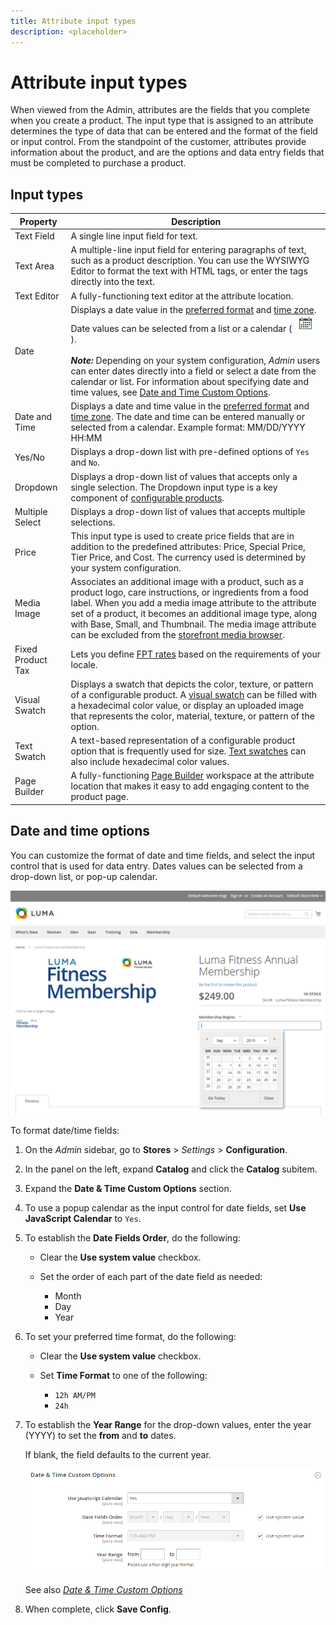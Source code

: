 ```yaml
---
title: Attribute input types
description: <placeholder>
---
```

# Attribute input types

When viewed from the Admin, attributes are the fields that you complete when you create a product. The input type that is assigned to an attribute determines the type of data that can be entered and the format of the field or input control. From the standpoint of the customer, attributes provide information about the product, and are the options and data entry fields that must be completed to purchase a product.

## Input types

|Property|Description|
|--- |--- |
|Text Field|A single line input field for text.|
|Text Area|A multiple-line input field for entering paragraphs of text, such as a product description. You can use the WYSIWYG Editor to format the text with HTML tags, or enter the tags directly into the text.|
|Text Editor|A fully-functioning text editor at the attribute location.|
|Date|Displays a date value in the [preferred format](#date-and-time-options) and [time zone](https://docs.magento.com/user-guide/stores/locale-options.html). Date values can be selected from a list or a calendar ( ![Calendar icon](../assets/icon-calendar.png) ). <br/><br/>**_Note:_** Depending on your system configuration, _Admin_ users can enter dates directly into a field or select a date from the calendar or list. For information about specifying date and time values, see [Date and Time Custom Options](https://docs.magento.com/user-guide/stores/attribute-date-time-options.md).|
|Date and Time|Displays a date and time value in the [preferred format](https://docs.magento.com/user-guide/stores/attribute-date-time-options.html) and [time zone](https://docs.magento.com/user-guide/stores/locale-options.html). The date and time can be entered manually or selected from a calendar. Example format: MM/DD/YYYY HH:MM|
|Yes/No|Displays a drop-down list with pre-defined options of `Yes` and `No`.|
|Dropdown|Displays a drop-down list of values that accepts only a single selection. The Dropdown input type is a key component of [configurable products](https://docs.magento.com/user-guide/catalog/product-create-configurable.html).|
|Multiple Select|Displays a drop-down list of values that accepts multiple selections.|
|Price|This input type is used to create price fields that are in addition to the predefined attributes: Price, Special Price, Tier Price, and Cost. The currency used is determined by your system configuration.|
|Media Image|Associates an additional image with a product, such as a product logo, care instructions, or ingredients from a food label. When you add a media image attribute to the attribute set of a product, it becomes an additional image type, along with Base, Small, and Thumbnail. The media image attribute can be excluded from the [storefront media browser](catalog-images-video.md#storefront-media-browser).|
|Fixed Product Tax|Lets you define [FPT rates](https://docs.magento.com/user-guide/tax/fixed-product-tax.html) based on the requirements of your locale.|
|Visual Swatch|Displays a swatch that depicts the color, texture, or pattern of a configurable product. A [visual swatch](swatches.md) can be filled with a hexadecimal color value, or display an uploaded image that represents the color, material, texture, or pattern of the option.|
|Text Swatch|A text-based representation of a configurable product option that is frequently used for size. [Text swatches](swatches.md) can also include hexadecimal color values.|
|Page Builder|A fully-functioning [Page Builder](../page-builder/workspace.md) workspace at the attribute location that makes it easy to add engaging content to the product page.|

## Date and time options

You can customize the format of date and time fields, and select the input control that is used for data entry. Dates values can be selected from a drop-down list, or pop-up calendar.

![Example - storefront popup calendar](./assets/storefront-popup-calendar.png)<!-- zoom -->

To format date/time fields:

1. On the _Admin_ sidebar, go to **Stores** > _Settings_ > **Configuration**.

1. In the panel on the left, expand **Catalog** and click the **Catalog** subitem.

1. Expand the **Date & Time Custom Options** section.

1. To use a popup calendar as the input control for date fields, set **Use JavaScript Calendar** to `Yes`.

1. To establish the **Date Fields Order**, do the following:

   - Clear the **Use system value** checkbox.

   - Set the order of each part of the date field as needed:

      - Month
      - Day
      - Year

1. To set your preferred time format, do the following:

   - Clear the **Use system value** checkbox.

   - Set **Time Format** to one of the following:

      - `12h AM/PM`
      - `24h`

1. To establish the **Year Range** for the drop-down values, enter the year (YYYY) to set the **from** and **to** dates.

    If blank, the field defaults to the current year.

    ![Catalog configuration - date and time options](./assets/catalog-date-time-custom-options.png)<!-- zoom -->
   
   See also [_Date & Time Custom Options_](https://docs.magento.com/user-guide/configuration/catalog/catalog.html)

1. When complete, click **Save Config**.
